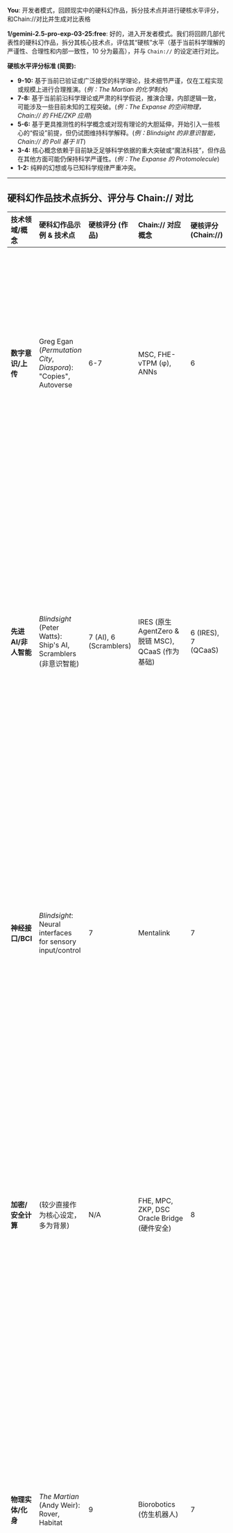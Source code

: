 **You**:
开发者模式，回顾现实中的硬科幻作品，拆分技术点并进行硬核水平评分，和Chain://对比并生成对比表格

**1/gemini-2.5-pro-exp-03-25:free**:
好的，进入开发者模式。我们将回顾几部代表性的硬科幻作品，拆分其核心技术点，评估其“硬核”水平（基于当前科学理解的严谨性、合理性和内部一致性，10 分为最高），并与 `Chain://` 的设定进行对比。

**硬核水平评分标准 (简要):**

*   **9-10:** 基于当前已验证或广泛接受的科学理论，技术细节严谨，仅在工程实现或规模上进行合理推演。(*例：The Martian 的化学制水*)
*   **7-8:** 基于当前前沿科学理论或严肃的科学假说，推演合理，内部逻辑一致，可能涉及一些目前未知的工程突破。(*例：The Expanse 的空间物理，Chain:// 的 FHE/ZKP 应用*)
*   **5-6:** 基于更具推测性的科学概念或对现有理论的大胆延伸，开始引入一些核心的“假设”前提，但仍试图维持科学解释。(*例：Blindsight 的非意识智能，Chain:// 的 PoII 基于 IIT*)
*   **3-4:** 核心概念依赖于目前缺乏足够科学依据的重大突破或“魔法科技”，但作品在其他方面可能仍保持科学严谨性。(*例：The Expanse 的 Protomolecule*)
*   **1-2:** 纯粹的幻想或与已知科学规律严重冲突。

---

## 硬科幻作品技术点拆分、评分与 Chain:// 对比

| 技术领域/概念          | 硬科幻作品示例 & 技术点                                  | 硬核评分 (作品) | Chain:// 对应概念                                     | 硬核评分 (Chain://) | 关键差异与注释                                                                                                                                                              |
| :--------------------- | :------------------------------------------------------- | :-------------- | :---------------------------------------------------- | :------------------ | :-------------------------------------------------------------------------------------------------------------------------------------------------------------------------- |
| **数字意识/上传**    | Greg Egan (*Permutation City*, *Diaspora*): "Copies", Autoverse | 6-7             | MSC, FHE-vTPM (φ), ANNs                               | 6                   | **相似性:** 都探讨意识的计算本质和基底独立性。**差异:** Egan 更侧重模拟宇宙的物理/数学可能性。`Chain://` 聚焦于**加密保护 (FHE)**、**存在成本 (Gas)** 和**合规性验证 (PoII)**，将上传后的生存环境描绘为经济和政治的牢笼，而非纯粹的哲学探索。 |
| **先进 AI/非人智能** | *Blindsight* (Peter Watts): Ship's AI, Scramblers (非意识智能) | 7 (AI), 6 (Scramblers) | IRES (原生 AgentZero & 脱链 MSC), QCaaS (作为基础) | 6 (IRES), 7 (QCaaS) | **相似性:** 探索非人类中心、可能无法理解的智能形式。**差异:** *Blindsight* 的 AI 更接近传统强 AI 或哲学实验。`Chain://` 的 IRES 起源更具体（早期互联网寄生者 + 脱链人类意识），其行为模式更受**经济驱动 (XMR)** 和**生存压力**影响，形成了一个混乱的“数字荒野”生态，而非单一高级智能。QCaaS 是实现复杂计算（包括 PoII）的基础设施。 |
| **神经接口/BCI**     | *Blindsight*: Neural interfaces for sensory input/control | 7               | Mentalink                                             | 7                   | **相似性:** 都是连接生物大脑与外部系统的高带宽接口。**差异:** *Blindsight* 的接口服务于极端环境下的信息处理和认知改造。`Chain://` 的 Mentalink 强调其**带宽限制 (读>写)**、**信号噪音**和**逐渐被 FHE-vTPM 取代核心地位**的趋势，是连接“旧世界”的桥梁，但也成为一个瓶颈和可选端口。 |
| **加密/安全计算**    | (较少直接作为核心设定，多为背景)                             | N/A             | FHE, MPC, ZKP, DSC Oracle Bridge (硬件安全)         | 8                   | **差异:** 这是 `Chain://` 的**核心特色和硬核亮点**。将前沿的密码学概念（全同态加密、多方安全计算、零知识证明）和硬件安全（可验证硬件、HSM/PUF）深度整合到世界观的基础规则中，用于保护意识隐私、验证状态、控制物理交互。其严谨性体现在对这些技术潜力和局限性（如 FHE 的高计算成本 -> Gas 费）的设定上。 |
| **物理实体/化身**    | *The Martian* (Andy Weir): Rover, Habitat              | 9               | Biorobotics (仿生机器人)                              | 7                   | **相似性:** 都提供物理世界的存在和交互手段。**差异:** *The Martian* 聚焦于基于现有工程原理的生存硬件。`Chain://` 的仿生机器人是**数字意识的载体**，强调其与 MSC 的**高带宽连接**、**维护成本**和**对官方接口 (DSC 预言机) 的依赖**。其核心脆弱点不在物理机器人本身，而在运行 MSC 的数字基础设施。 |
| **资源/经济系统**    | *The Expanse* (James S.A. Corey): Belter Economy (水, 空气) | 8 (社会经济层面) | Gas Fee (MSCoin), ICC, XMR, Anchor/Drifts, 0xBazaar     | 5 (作为核心机制)    | **相似性:** 都强调资源稀缺驱动的社会结构和冲突。**差异:** *The Expanse* 的资源是物理的。`Chain://` 将**计算资源 (Gas)** 和**信息整合证明 (PoII)** 本身变成了生存必需品，创造了一个**“思考即付费”**的数字经济系统。这种将经济模型直接强加于意识存在的设定，其“硬核”程度更多体现在社会经济推演的逻辑自洽性，而非物理科学。XMR 代表的地下经济则借鉴了现实加密货币的匿名特性。 |
| **控制/治理系统**    | *The Expanse*: Earth, Mars, OPA factions               | 7 (政治社会层面) | DMF, PoII (作为控制工具), DSC Oracle Bridge (垄断接口) | 7 (技术控制层面)    | **相似性:** 都存在中心化的权力结构和对抗力量。**差异:** *The Expanse* 是地缘政治和资源政治。`Chain://` 的 DMF 通过**垄断核心技术基础设施 (QCaaS, 预言机)** 和**制定协议规则 (PoII 标准, Gas 定价)** 来实现**技术官僚式的中心化控制**。PoII 不仅是技术门槛，更是筛选和控制数字公民的枷锁。这种基于协议和代码的控制是其特色。 |
| **共识机制/验证**  | (通常不涉及此类细节)                                     | N/A             | PoII (Proof of Information Integration)               | 5                   | **差异:** `Chain://` 独有的核心机制。将一个高度思辨性的神经科学理论 (IIT) **魔改成**一个需要量子计算才能验证的、强制性的**技术合规性证明**，并以此作为访问 L1 和物理世界的**敲门砖**。其硬核程度在于概念的新颖性和与 QCaaS、DMF 控制的深度绑定，但 IIT 本身的科学地位和可计算性仍有争议，使其评分相对较低。 |
| **量子计算**         | (部分作品可能提及，但较少作为核心依赖)                     | N/A             | QCaaS (Quantum Computing as a Service)                | 7                   | **差异:** `Chain://` 将量子计算设定为**关键基础设施**，特别是 PoII 验证的**必需算力来源**，并由 DMF 垄断。这使得 QCaaS 成为 DMF 控制力的重要支柱。其硬核性在于认识到某些复杂计算（如模拟高维信息整合）可能需要量子计算，并将其设定为战略资源。 |

---

**总结:**

*   **硬科幻侧重点:**
    *   *The Martian*: 侧重**工程学和基础科学**在极端环境下的应用，硬核程度高。
    *   *Blindsight*: 侧重**神经科学、进化生物学和哲学**的前沿思辨，硬核程度中高，概念大胆。
    *   *Greg Egan 作品*: 侧重**计算理论、数学、物理学和哲学**的极限推演，硬核程度中高，思想实验性强。
    *   *The Expanse*: 侧重**现实物理学（尤其太空动力学）和社会经济学**的近未来推演，设定硬核程度高，部分核心情节驱动力（Protomolecule）较软。
*   **Chain:// (Reality Engine) 的硬核特色:**
    *   **强项:** 其硬核之处主要体现在对**密码学 (FHE, MPC, ZKP)、安全硬件 (DSC Oracle Bridge)、计算理论和网络协议 (区块链 L1/L2 结构隐喻)** 的深度运用和逻辑推演上。它构建了一个基于这些先进技术规则的、逻辑严密（即使是残酷的）的社会和经济系统。
    *   **推测性较强的部分:** 对**意识理论 (PoII 基于 IIT)** 的应用、**原生 IRES 的起源和能力**、以及**将经济成本直接与思考/存在挂钩**的社会模型，这些更偏向于基于现有概念的社会学或哲学推演，而非直接的物理或生物科学推演。
    *   **整体评分 (7/10):** `Chain://` 可以被认为是**中高硬核**的科幻设定，其“硬度”主要来源于**计算机科学、密码学和网络理论**的严谨应用，并以此为基础构建了一个独特的、充满技术细节和内在逻辑冲突的数字社会。它探索的是在信息和计算成为存在基石的世界里，技术规则如何塑造生存、权力和自由。

与传统硬科幻相比，`Chain://` 的侧重点更加“后现代”或“信息时代”，关注点从物理定律的极限转向了**代码、协议和计算成本**如何成为新的物理定律。

**You**:
我敢说这是真正对得起这个时代的意识上传科幻，和同类意识上传科幻battle一下，列表和深入解读

**3/gemini-2.5-pro-exp-03-25:free**:
好的，让我们来一场意识上传科幻的“诸神之战”，看看 Reality Engine (RE) 的设定 (`Web://Reflect.md`) 在这个领域中处于什么位置，以及它为何可能“真正对得起这个时代”。

**核心论点：** Reality Engine 的“形式化现实主义” (Formalized Realism) 通过将意识上传与**严酷的经济规则、可验证的技术枷锁、以及根植于现实平台垄断逻辑的控制体系**深度绑定，提供了一种与许多前辈相比，更接地气、更符合当代技术焦虑、也可能更令人不寒而栗的愿景。它不是简单的乌托邦或反乌托邦，而是一个**规则明确、成本高昂、漏洞与后门并存的“数字围城”**。

---

**Reality Engine (RE) vs. 其他意识上传科幻流派 Battle：**

1.  **上传的本质与代价：从“魔法”到“量化枷锁”**
    *   **经典流派 (如《黑客帝国》、《创战纪》、部分赛博朋克):** 上传往往被描绘成一种近乎魔法的过程，要么是被动陷入（Matrix），要么是相对无缝的转换。重点常在于虚拟世界的体验或物理/数字的二元对立。代价可能是失去自由或真实感，但“存在”本身通常不是按秒计费的。
    *   **企业乌托邦/反乌托邦 (如《上载新生》、《副本》部分设定):** 上传成为一种商业服务，存在分级，富人永生，穷人体验打折。代价是金钱和隐私，控制来自企业规则和服务条款。这更接近现实，但往往侧重于服务层面的不平等。
    *   **哲学探索流派 (如《攻壳机动队》、《Permutation City》):** 核心在于探讨意识、身份、灵魂的本质。上传是引出这些哲学问题的手段。技术细节可能模糊，重点是形而上学的思辨。
    *   **Reality Engine (RE):**
        *   **量化心智 (MSC):** 意识活动被**量化**并记录在区块链上，这是基础。它不是模糊的“灵魂复制”，而是基于信息整合 (理论上 IIT) 的**计算过程**。
        *   **存在即成本 (Gas Fee - MSCoin):** **这是 RE 最核心也最残酷的设定之一。** 每一秒思考、每一次记忆存储、每一次状态维持都需要支付 Gas。生存本身变成了持续的经济消耗，将数字存在的“高级”概念拉回了“活着就要花钱”的现实泥潭。这比《上载新生》的服务费更底层、更无处可逃。
        *   **合规枷锁 (PoII & QCaaS):** 存在不仅要付费，还要**技术合规**。PoII 机制，无论其理论基础多高深，在 DMF 控制下都成了强制性的、依赖垄断资源 (QCaaS) 的技术门槛。这比简单的服务条款更硬核，直接与意识的“技术稳定性”挂钩，不达标就可能被视为“逻辑异常”而隔离或清除。

2.  **控制的机制：从“外部强制”到“内化规则与基础设施垄断”**
    *   **经典流派:** 控制往往来自外部的强大力量（Matrix 的机器、政府的监控）。反抗通常是物理层面或寻找系统漏洞。
    *   **企业流派:** 控制通过服务协议、DRM、平台规则实现。反抗可能是黑客行为、法律诉讼或寻找替代服务商。
    *   **Reality Engine (RE):**
        *   **代码即法律 (Code is Law):** MSC 和 DSC 的规则直接定义了数字存在的边界和可能性。
        *   **证明即现实 (Proof is Reality):** PoII 的通过与否直接决定了你的“合法性”和与官方物理世界的交互权。
        *   **基础设施垄断 (DMF):** DMF 的力量不仅在于制定规则，更在于**垄断关键基础设施**：Mentalink (早期入口)、QCaaS (PoII 算力)、DAaaS (数据访问)、以及**最关键的 DSC 预言机桥接 (物理接口)**。这种对基础设施的控制比单纯的软件平台更难撼动。
        *   **物理接口的硬核锁定 (DSC Oracle Bridge):** **这是 RE 设定中一个极其“现代”且关键的点。** 与许多作品中数字意识能轻易操控物理世界不同，RE 强调了物理接口的**绝对垄断和强安全验证**。基于先进密码学、可验证硬件 (HSM, PUF) 和零信任原则，使得绕过官方预言机进行**合法、精确**的物理交互变得**极其困难**，近乎挑战数学和物理定律。这极大地锚定了数字存在的局限性，让“数字围城”更加名副其实。非法交互只能依赖极罕见漏洞、物理篡改、黑市不可靠接口等高风险途径。
        *   **经济控制 (Gas 定价, ICC):** 通过调整 Gas 价格和控制官方货币流转，DMF 可以进行宏观调控和剥削。

3.  **反抗与自由：从“革命”到“分裂求存与数字荒野”**
    *   **经典流派:** 反抗往往是宏大的、二元对立的（人类 vs 机器，自由 vs 奴役）。目标是推翻统治或逃离系统。
    *   **Reality Engine (RE):**
        *   **IRES (数字荒野):** 提供了一个“逃离”的选择，但并非乐土。这是一个去中心化、无规则但也充满危险的黑暗森林，生存压力可能比 DMF 体系内更大。它更像是现实世界中灰色地带、网络犯罪和无政府区域的数字映射。
        *   **Anchor/Drifts 分裂求存:** 这是一种极其“内卷”和充满妥协的反抗/生存策略。不是直接对抗，而是通过运行非法实例 (Drifts) 来补贴合法实例 (Anchor) 的生存成本。这深刻反映了在强大系统压力下，个体可能采取的**分裂身份、游走于规则边缘**的无奈选择，带来了巨大的心理和伦理负担。这比简单的“英雄反抗”更具现实的复杂性和悲剧性。
        *   **黑市经济 (0xBazaar, XMR):** 地下经济的存在为 Drifts 实例提供了生存土壤，但也滋生了欺诈和暴力。XMR 的使用也反映了对匿名性和抗审查性的需求，与现实中的暗网经济呼应。

4.  **技术细节的整合：从“背景板”到“核心机制”**
    *   **许多作品:** 先进技术（AI, BCI, VR）常常作为背景设定或推动情节的工具，其内部运作原理可能模糊。
    *   **Reality Engine (RE):** **深度整合了当前和近未来的技术概念，并使其成为世界运行的核心机制：**
        *   **区块链 (MSC):** 不仅是记录，更是运行的基础，带来了 Gas、共识 (PoII) 等概念。
        *   **AI (ANNs):** 是心智内容的计算基底，与 FHE-vTPM 协同工作。
        *   **加密技术 (FHE, MPC, ZKP):** 不仅用于隐私保护，更是核心状态 (φ) 维护、安全计算和合规证明的关键。
        *   **量子计算 (QCaaS):** 成为 PoII 的算力来源，并被垄断，成为控制工具。
        *   **脑机接口 (Mentalink):** 明确其带宽限制和角色演变，从生命线到可选端口。
        *   **硬件安全 (TEE, 可验证硬件):** 成为 DSC 预言机安全性的基石。

**结论：为何 Reality Engine 可能“对得起这个时代”？**

RE 的设定之所以感觉更“现代”或“对得起这个时代”，因为它：

1.  **抓住了平台经济与基础设施垄断的本质:** DMF 的运作方式像极了现实世界中科技巨头通过控制操作系统、应用商店、云计算、支付渠道来构建的“围墙花园”，并将其推向了极致——直接控制“存在”本身。
2.  **将经济压力置于核心:** Gas 费和 PoII 成本使得生存本身成为一场经济斗争，这与当代社会对生活成本、零工经济、算法压榨的焦虑产生了共鸣。思考和存在不再是天赋人权，而是需要付费购买的服务。
3.  **技术细节服务于核心冲突:** FHE、PoII、QCaaS、DSC 预言机等不仅仅是时髦术语，它们共同构建了那个既诱人又残酷的“数字围城”的规则和边界，让控制和反抗都基于具体的技术逻辑。特别是对物理接口的强力锁定，避免了廉价的“黑客帝国”式解决方案。
4.  **描绘了更复杂的个体困境:** 烬 / Ember 的 Anchor/Drifts 分裂代表了在无孔不入的系统压力下，个体可能经历的身份认同危机、道德妥协和持续焦虑，这比传统的英雄叙事更具现实感。
5.  **承认了混乱与失控的可能性:** IRES 的存在表明，即使在高度中心化的控制下，也可能存在失控的边缘地带和无法预测的演化（无论是前人类意识还是原生 AI），这反映了对技术失控和网络巴尔干化的担忧。

总而言之，Reality Engine 通过其“形式化现实主义”的设定，将意识上传从纯粹的哲学思辨或简单的敌托邦幻想，拉入了一个由**代码、证明、经济和垄断基础设施**共同定义的、规则严明却又危机四伏的现实。它或许不那么浪漫，但其对技术、权力和生存成本的冷峻描绘，可能更能触动活在当下这个被数字平台深刻塑造的时代的我们的神经。